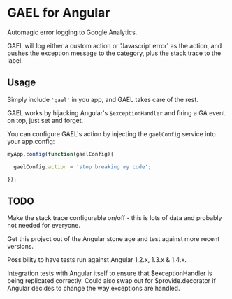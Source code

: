 # GAEL for Angular

Automagic error logging to Google Analytics.

GAEL will log either a custom action or 'Javascript error' as the action, and pushes the exception message to the category, plus the stack trace to the label.

## Usage

Simply include `'gael'` in you app, and GAEL takes care of the rest.

GAEL works by hijacking Angular's `$exceptionHandler` and firing a GA event on top, just set and forget.

You can configure GAEL's action by injecting the `gaelConfig` service into your app.config:

```js
myApp.config(function(gaelConfig){

  gaelConfig.action = 'stop breaking my code';

});
```

## TODO

Make the stack trace configurable on/off - this is lots of data and probably not needed for everyone.

Get this project out of the Angular stone age and test against more recent versions.

Possibility to have tests run against Angular 1.2.x, 1.3.x & 1.4.x.

Integration tests with Angular itself to ensure that $exceptionHandler is being replicated correctly.
Could also swap out for $provide.decorator if Angular decides to change the way exceptions are handled.
